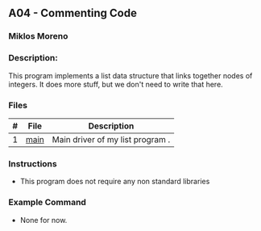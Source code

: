 ## A04 - Commenting Code
### Miklos Moreno
### Description:

This program implements a list data structure that links together nodes of integers. It does more stuff, but we don't need to write that here.

### Files

|   #   | File             | Description                      |
| :---: | ---------------- | -------------------------------- |
|   1   | [main](main.cpp) | Main driver of my list program . |


### Instructions

- This program does not require any non standard libraries

### Example Command

- None for now.